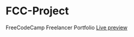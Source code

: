 # FCC-Project
FreeCodeCamp Freelancer Portfolio 
<a href="https://borkk85.github.io/FCC-Project/">Live preview</a>
